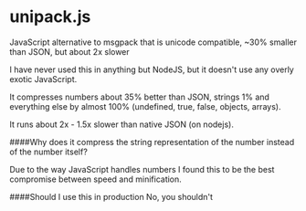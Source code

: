 unipack.js
==========

JavaScript alternative to msgpack that is unicode compatible, ~30% smaller than JSON, but about 2x slower

I have never used this in anything but NodeJS, but it doesn't use any overly exotic JavaScript.

It compresses numbers about 35% better than JSON, strings 1% and everything
else by almost 100% (undefined, true, false, objects, arrays).

It runs about 2x - 1.5x slower than native JSON (on nodejs).

####Why does it compress the string representation of the number instead of the number itself?

Due to the way JavaScript handles numbers I found this to be the best compromise between speed and minification.

####Should I use this in production
No, you shouldn't
